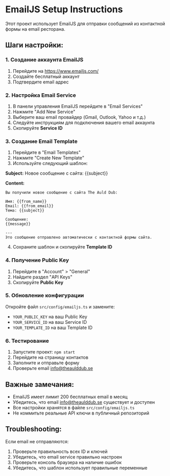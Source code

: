 # EmailJS Setup Instructions

Этот проект использует EmailJS для отправки сообщений из контактной формы на email ресторана.

## Шаги настройки:

### 1. Создание аккаунта EmailJS
1. Перейдите на https://www.emailjs.com/
2. Создайте бесплатный аккаунт
3. Подтвердите email адрес

### 2. Настройка Email Service
1. В панели управления EmailJS перейдите в "Email Services"
2. Нажмите "Add New Service"
3. Выберите ваш email провайдер (Gmail, Outlook, Yahoo и т.д.)
4. Следуйте инструкциям для подключения вашего email аккаунта
5. Скопируйте **Service ID**

### 3. Создание Email Template
1. Перейдите в "Email Templates"
2. Нажмите "Create New Template"
3. Используйте следующий шаблон:

**Subject:** Новое сообщение с сайта: {{subject}}

**Content:**
```
Вы получили новое сообщение с сайта The Auld Dub:

Имя: {{from_name}}
Email: {{from_email}}
Тема: {{subject}}

Сообщение:
{{message}}

---
Это сообщение отправлено автоматически с контактной формы сайта.
```

4. Сохраните шаблон и скопируйте **Template ID**

### 4. Получение Public Key
1. Перейдите в "Account" > "General"
2. Найдите раздел "API Keys"
3. Скопируйте **Public Key**

### 5. Обновление конфигурации
Откройте файл `src/config/emailjs.ts` и замените:
- `YOUR_PUBLIC_KEY` на ваш Public Key
- `YOUR_SERVICE_ID` на ваш Service ID  
- `YOUR_TEMPLATE_ID` на ваш Template ID

### 6. Тестирование
1. Запустите проект: `npm start`
2. Перейдите на страницу контактов
3. Заполните и отправьте форму
4. Проверьте email info@theaulddub.se

## Важные замечания:

- EmailJS имеет лимит 200 бесплатных email в месяц
- Убедитесь, что email info@theaulddub.se существует и доступен
- Все настройки хранятся в файле `src/config/emailjs.ts`
- Не коммитьте реальные API ключи в публичный репозиторий

## Troubleshooting:

Если email не отправляются:
1. Проверьте правильность всех ID и ключей
2. Убедитесь, что email service правильно настроен
3. Проверьте консоль браузера на наличие ошибок
4. Убедитесь, что шаблон использует правильные переменные